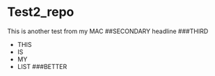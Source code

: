 # Test2_repo
This is another test from my MAC
##SECONDARY headline
###THIRD
* THIS
* IS
* MY
* LIST
###BETTER
